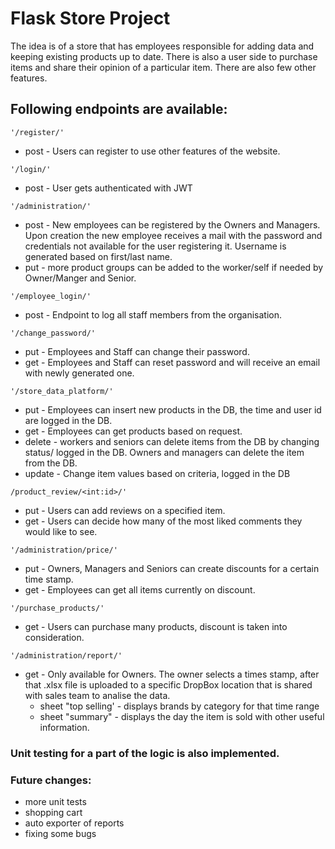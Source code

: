 # Flask Store Project

The idea is of a store that has employees responsible for adding data and keeping existing products up to date.
There is also a user side to purchase items and share their opinion of a particular item.
There are also few other features.

Following endpoints are available:
----

```
'/register/'
```

- post - Users can register to use other features of the website.

```
'/login/'
```

- post - User gets authenticated with JWT

```
'/administration/'
```

- post - New employees can be registered by the Owners and Managers.
  Upon creation the new employee receives a mail with the password and credentials not available for the user registering
  it. Username is generated based on first/last name.
- put - more product groups can be added to the worker/self if needed by Owner/Manger and Senior.

```
'/employee_login/'
```

- post - Endpoint to log all staff members from the organisation.

```
'/change_password/'
```

- put - Employees and Staff can change their password.
- get - Employees and Staff can reset password and will receive an email with newly generated one.

```
'/store_data_platform/'
```

- put - Employees can insert new products in the DB, the time and user id are logged in the DB.
- get - Employees can get products based on request.
- delete - workers and seniors can delete items from the DB by changing status/ logged in the DB. Owners and managers
  can delete the item from the DB.
- update - Change item values based on criteria, logged in the DB

```
/product_review/<int:id>/'
```

- put - Users can add reviews on a specified item.
- get - Users can decide how many of the most liked comments they would like to see.

```
'/administration/price/'
```

- put - Owners, Managers and Seniors can create discounts for a certain time stamp.
- get - Employees can get all items currently on discount.

```
'/purchase_products/'
```

- get - Users can purchase many products, discount is taken into consideration.

```
'/administration/report/'
```

- get - Only available for Owners. The owner selects a times stamp, after that .xlsx file is uploaded to a specific
  DropBox location that is shared with sales team to analise the data.
  - sheet "top selling' - displays brands by category for that time range
  - sheet "summary" - displays the day the item is sold with other useful information.


### Unit testing for a part of the logic is also implemented.


### Future changes:
- more unit tests
- shopping cart
- auto exporter of reports
- fixing some bugs
